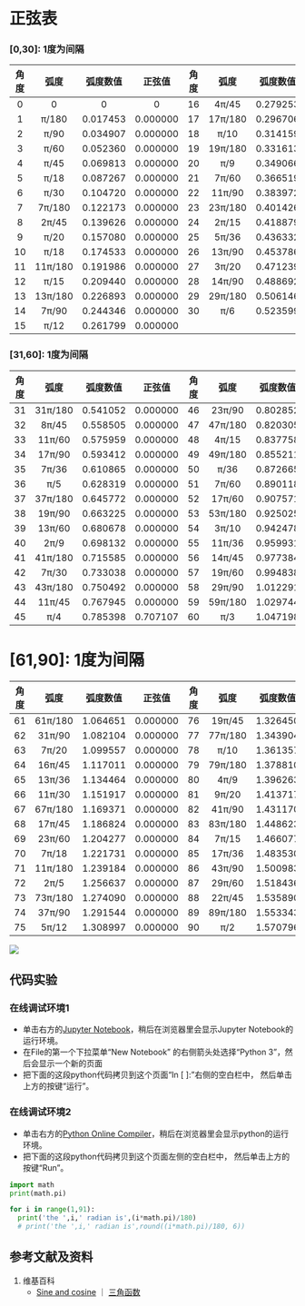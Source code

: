 # 正弦表

### [0,30]: 1度为间隔

|   角度  |  弧度  |  弧度数值  |  正弦值 |   角度  |  弧度  |  弧度数值 |  正弦值 |
| :----: | :----: | :------: | :----: | :----: | :----: | :------: |:-----: |
|    0   |   0    |    0     |   0    |   16   | 4π/45  | 0.279253 |0.000000|
|    1   | π/180  | 0.017453 |0.000000|   17   | 17π/180| 0.296706 |0.000000|
|    2   | π/90   | 0.034907 |0.000000|   18   | π/10   | 0.314159 |0.000000|
|    3   | π/60   | 0.052360 |0.000000|   19   | 19π/180| 0.331613 |0.000000|
|    4   | π/45   | 0.069813 |0.000000|   20   | π/9    | 0.349066 |0.000000|
|    5   | π/18   | 0.087267 |0.000000|   21   | 7π/60  | 0.366519 |0.000000|
|    6   | π/30   | 0.104720 |0.000000|   22   | 11π/90 | 0.383972 |0.000000|
|    7   | 7π/180 | 0.122173 |0.000000|   23   | 23π/180| 0.401426 |0.000000|
|    8   | 2π/45  | 0.139626 |0.000000|   24   | 2π/15  | 0.418879 |0.000000|
|    9   | π/20   | 0.157080 |0.000000|   25   | 5π/36  | 0.436332 |0.000000|
|   10   | π/18   | 0.174533 |0.000000|   26   | 13π/90 | 0.453786 |0.000000|
|   11   | 11π/180| 0.191986 |0.000000|   27   | 3π/20  | 0.471239 |0.000000|
|   12   | π/15   | 0.209440 |0.000000|   28   | 14π/90 | 0.488692 |0.000000|
|   13   | 13π/180| 0.226893 |0.000000|   29   | 29π/180| 0.506146 |0.000000|
|   14   | 7π/90  | 0.244346 |0.000000|   30   | π/6    | 0.523599 |   0.5  |
|   15   | π/12   | 0.261799 |0.000000|

### [31,60]: 1度为间隔

|   角度  |  弧度  |  弧度数值  |  正弦值 |   角度  |  弧度  |  弧度数值 |  正弦值 |
| :----: | :----: | :------: | :----: | :----: | :----: | :------: |:-----: |
|   31   | 31π/180| 0.541052 |0.000000|   46   | 23π/90 | 0.802852 |0.000000|
|   32   | 8π/45  | 0.558505 |0.000000|   47   | 47π/180| 0.820305 |0.000000|
|   33   | 11π/60 | 0.575959 |0.000000|   48   | 4π/15  | 0.837758 |0.000000|
|   34   | 17π/90 | 0.593412 |0.000000|   49   | 49π/180| 0.855211 |0.000000|
|   35   | 7π/36  | 0.610865 |0.000000|   50   | π/36   | 0.872665 |0.000000|
|   36   | π/5    | 0.628319 |0.000000|   51   | 7π/60  | 0.890118 |0.000000|
|   37   | 37π/180| 0.645772 |0.000000|   52   | 17π/60 | 0.907571 |0.000000|
|   38   | 19π/90 | 0.663225 |0.000000|   53   | 53π/180| 0.925025 |0.000000|
|   39   | 13π/60 | 0.680678 |0.000000|   54   | 3π/10  | 0.942478 |0.000000|
|   40   | 2π/9   | 0.698132 |0.000000|   55   | 11π/36 | 0.959931 |0.000000|
|   41   | 41π/180| 0.715585 |0.000000|   56   | 14π/45 | 0.977384 |0.000000|
|   42   | 7π/30  | 0.733038 |0.000000|   57   | 19π/60 | 0.994838 |0.000000|
|   43   | 43π/180| 0.750492 |0.000000|   58   | 29π/90 | 1.012291 |0.000000|
|   44   | 11π/45 | 0.767945 |0.000000|   59   | 59π/180| 1.029744 |0.000000|
|   45   | π/4    | 0.785398 |0.707107|   60   | π/3    | 1.047198 |0.866025|

# [61,90]: 1度为间隔

|   角度  |  弧度  |  弧度数值  |  正弦值 |   角度  |  弧度  |  弧度数值 |  正弦值 |
| :----: | :----: | :------: | :----: | :----: | :----: | :------: |:-----: |
|   61   | 61π/180| 1.064651 |0.000000|   76   | 19π/45 | 1.326450 |0.000000|
|   62   | 31π/90 | 1.082104 |0.000000|   77   | 77π/180| 1.343904 |0.000000|
|   63   | 7π/20  | 1.099557 |0.000000|   78   | π/10   | 1.361357 |0.000000|
|   64   | 16π/45 | 1.117011 |0.000000|   79   | 79π/180| 1.378810 |0.000000|
|   65   | 13π/36 | 1.134464 |0.000000|   80   | 4π/9   | 1.396263 |0.000000|
|   66   | 11π/30 | 1.151917 |0.000000|   81   | 9π/20  | 1.413717 |0.000000|
|   67   | 67π/180| 1.169371 |0.000000|   82   | 41π/90 | 1.431170 |0.000000|
|   68   | 17π/45 | 1.186824 |0.000000|   83   | 83π/180| 1.448623 |0.000000|
|   69   | 23π/60 | 1.204277 |0.000000|   84   | 7π/15  | 1.466077 |0.000000|
|   70   | 7π/18  | 1.221731 |0.000000|   85   | 17π/36 | 1.483530 |0.000000|
|   71   | 11π/180| 1.239184 |0.000000|   86   | 43π/90 | 1.500983 |0.000000|
|   72   | 2π/5   | 1.256637 |0.000000|   87   | 29π/60 | 1.518436 |0.000000|
|   73   | 73π/180| 1.274090 |0.000000|   88   | 22π/45 | 1.535890 |0.000000|
|   74   | 37π/90 | 1.291544 |0.000000|   89   | 89π/180| 1.553343 |0.000000|
|   75   | 5π/12  | 1.308997 |0.000000|   90   | π/2    | 1.570796 |    1   |

![](/images/欧几里得几何/三角学/正弦表/正弦表/1a1.jpg)

## 代码实验

### 在线调试环境1

- 单击右方的[Jupyter Notebook](https://mybinder.org/v2/gh/ipython/ipython-in-depth/master?filepath=binder/Index.ipynb)，稍后在浏览器里会显示Jupyter Notebook的运行环境。
- 在File的第一个下拉菜单“New Notebook” 的右侧箭头处选择“Python 3”，然后会显示一个新的页面
- 把下面的这段python代码拷贝到这个页面“In [ ]:”右侧的空白栏中， 然后单击上方的按键“运行”。

### 在线调试环境2

- 单击右方的[Python Online Compiler](https://trinket.io/python3/a5bd54189b)，稍后在浏览器里会显示python的运行环境。
- 把下面的这段python代码拷贝到这个页面左侧的空白栏中， 然后单击上方的按键“Run”。

```python
import math
print(math.pi)

for i in range(1,91):
  print('the ',i,' radian is',(i*math.pi)/180)
  # print('the ',i,' radian is',round((i*math.pi)/180, 6))
```

## 参考文献及资料

1. 维基百科
	- [Sine and cosine](https://en.wikipedia.org/wiki/Sine) ｜ [三角函数](https://en.wikipedia.org/wiki/三角函数)




